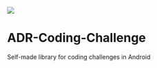 [![](https://jitpack.io/v/Nei1eveN/ADR-Coding-Challenge.svg)](https://jitpack.io/#Nei1eveN/ADR-Coding-Challenge)
# ADR-Coding-Challenge
Self-made library for coding challenges in Android

